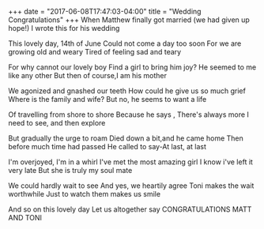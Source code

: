 +++
date = "2017-06-08T17:47:03-04:00"
title = "Wedding Congratulations"
+++
When Matthew finally got married (we had given up hope!) I wrote this for his wedding

<!--more-->
This lovely day, 14th of June
Could not come a day too soon
For we are growing old and weary
Tired of feeling sad and teary

For why cannot our lovely boy
Find a girl to bring him joy?
He seemed to me like any other
But then of course,I am his mother

We agonized and gnashed our teeth
How could he give us so much grief
Where is the family and wife?
But no, he seems to want a life

Of travelling from shore to shore
Because he says ,
There's always more
I need to see, and then explore

But gradually the urge to roam
Died down a bit,and he came home
Then before much time had passed
He called to say-At last, at last

I'm overjoyed, I'm in a whirl
I've met the most amazing girl
I know i've left it very late
But she is truly my soul mate

We could hardly wait to see
And yes, we heartily agree
Toni makes the wait worthwhile
Just to watch them makes us smile

And so on this lovely day
Let us altogether say
CONGRATULATIONS MATT AND TONI

